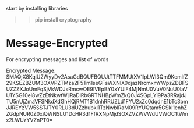 start by installing libraries 
>> pip install cryptography

# Message-Encrypted
For encrypting messages and list of words

Encrypted Message: SMAQjX8KqlU2WyyDv2AsaGdBQUFBQUJtTTFMMUtXV1lpLWI3Qm9KcmlfZ29KSEZBZUM3OXVPZTMza2F5Tm1seGFsWXNlX0djazNrcmxmYWpzZDBFSUZZZXJoUmFqSjVkWDJsRmcwOE9IVEpBY0xYUlF4MjNmU0VuV0NuU0laVU1YSG10el8wZzEtNkwtWjlRaDlRbGRTNHBpWmZkQ0J4SGpLYl9Pa3RRajdJTU5nUjZmaVFSNkdXdGhHQjRMT1B1dnhRRUZLd1FYU2xZc0dqdnE1bTc3bmJJREYzVW5SSTJTY0RLU3dUZzhubkI1TzNwblRaM09RYUQtam5GSkl1enhZZGdpNUR0Z0xiQWNSLU1DcHR3d1FfRXNpMjdSOXZVZWVWdUVWOC1tWmx2LWUzYVZnPT0=
